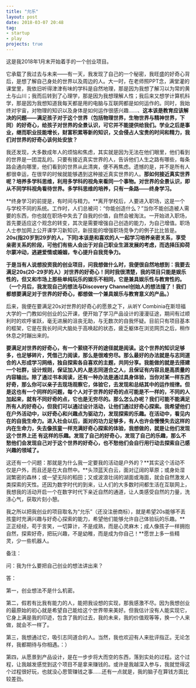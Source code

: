 ```yaml
---
title: "允乐"
layout: post
date: 2018-03-07 20:48
tag:
- startup
- play
projects: true
---
```



这是我2018年1月末开始着手的一个创业项目。

它承载了我过去与未来——有一天，我发现了自己的一个秘密，我旺盛的好奇心背后，是想了解自己身处的世界以及周边的人。大一时，在老师照PPT念，满堂灌的课堂里，我依旧听得津津有味的学科是自然地理，那是因为我想了解习以为常的黄土与山川；我而后转到了心理学，那是因为我想理解人性；我后来又想学计算机科学，那是因为我想知道我每天都是用的电脑与互联网都是如何运作的。同时，我始终对宇宙，对物理的知识以及身体是如何运作很感兴趣......、**这本该是教育应该解决的问题——满足孩子对于这个世界（包括物理世界，生物世界与精神世界，下同）的好奇心，给孩子对世界的全景认识，可它并不能提供给我们。学业之后是事业，继而职业技能增长，财富积累等新的知识，又会侵占人宝贵的时间和精力，我们对世界的好奇心该何处安放？**

我还发现，大多数成年人的烦恼和焦虑，其实就是因为无法在他们眼里，他们看到的世界是一团混乱的。只要有接近真实世界的人，告诉他们人生之路有哪些，每条路会通向哪里，他们看到的世界从此清爽，便不再焦虑。遗憾的是，并不是所有人都很幸运，在很早的时候就能够遇到这种接近真实世界的人。**那如何接近真实世界呢？培养多学科思维，利用多学科的视角来看同一个事物。对世界的全景认识，即从不同学科视角看待世界。多学科思维的培养，只有一条路——终身学习。**

**终身学习的前提是，有时间与精力。**离开学校后，人要进入职场，这是一个与学校不同的系统。工作时，人们总被问：“你能创造什么？”当你不能创造被人需要的东西，你也就在职场中失去了自我的价值，自然会被淘汰。一开始进入职场，首先要适应这个观念的转变，其次是需要增强自己创造的能力，为自己增值。职场人士参加网上公开课学习新知识，新技能的增强职场竞争力的例子比比皆是。**20s(指20岁到29岁的人，下同)本该是和喜欢的人一起学习培养亲密关系，享受亲密关系的阶段，可他们有些人会出于对自己职业生涯发展的考虑，而选择压抑荷尔蒙冲动，逃避爱情或婚姻，专心提升自我竞争力。**

**于是当有人说想投资我的创业项目，问我想做什么时，我便很自然地想到：我要去满足20s(20-29岁的人）对世界的好奇心！同时我很清楚，我的项目只能是娱乐性的，但又和市场上那些单纯玩乐的娱乐不相同，它是兼具娱乐性与教育性的。（一个月后，我发现自己的想法与Discovery Channel创始人的想法撞了！我们都想要满足对于世界的好奇心，都想做一个兼具娱乐与教育意义的产品。）**

后来，我便在要满足20s对世界的好奇心的愿景之下，从听Y Combinia在斯坦福大学的一门教如何创业的公开课，便开始了学习产品设计的漫漫征途，期间有过顺利时的欢呼雀跃，毫无进展的沮丧无助，与无数次的自我怀疑。目前只有项目基本的框架，它是在我长时间大脑处于高唤起的状态，疲乏躯体在浏览网页之后，稍作休息之时蹦出来的。

**要满足对世界的好奇心，有一个萦绕不开的途径就是阅读。这个世界的知识足够多，也足够碎片，凭借己力阅读，那么是很难穷尽。那么最好的办法就是与志同道合的人形成学习网络，独自探索各自喜欢的主题，共同分享。我能做的就是去搭建一个社群，设计规则，保证加入的人是志同道合之人，且保证有内容且是高质量的内容输出。除了通过书本阅读，还有一种办法是通过具身体验，当你对某一样东西好奇，那么你可以亲子去现场观察它，体验它，去发现和总结其中的运作规律。但是这也有一个同样的问题，每个人对于世界的好奇的点可能是不一样的，不同的人加起来，就有不同好奇的点，它也是无穷尽的。那么怎么办呢？我们可能不能满足所有人的好奇心，但我们可以通过设计活动，让他们通过好奇心探索。我希望他们在户外活动中，以好奇心和兴趣点为驱动力，发现探索的乐趣。在活动中，看见内在的自我生命力。进入社会以后，面对的功力足够多，有人也许会慢慢失去这样的内在生命力，失去像孩童一样充满好奇心探索的体验，我想做的，就是让他们发现这个世界上还 有这样的乐趣。发现了自己的好奇心，发现了自己的乐趣，那么不愁他们会发现自己对于这个世界的好奇心，也不愁他们会自行用行动去探索自己感兴趣的领域了。**

这还有一个问题：那就是为什么我一定要我的活动是户外的？**其实这个活动不仅是户外，而且还是在大自然中。**头顶蓝天白云，面对辽阔的草原；或身处湿润繁密的森林；或一望无际的稻田；又或波浪壮阔的湖面或海面，就会自然激发人类探索的天性。还因为数字时代的到来，让人们的大多数时间都生活在互联网上，我想我的活动开启一个在数字时代下亲近自然的通道，让人类感受自然的力量，洗涤心气，获取片刻小憩。

我之所以把我创业的项目取名为“允乐”（还没注册商标），就是希望20s能够不丢孩童时充满兴趣与好奇心探索的能力，希望他们能够允许自己体验玩的乐趣。**正正经经，苟于言笑，一切算计，不是成熟，而是心灵麻木；成人像孩子一样拥抱自然，探索好奇，把玩兴趣，不是幼稚，而是成为你自己！**愿世上多一些精灵，少一些机器人。

备注：

问：我为什么要把自己创业的想法讲出来？

答：

第一，创业想法不是什么机密。

第二，假若有比我有能力的人，能把我设想的实现，那我感激不尽。因为我想创业的最原始的初心就是希望自己能给这个世界带来美好。但我估计没有人能实现它，它身上满是我的印迹，包含了我的过去，我的未来，我的价值观等等，换一个人来做，就会不一样了。

第三，我想通过它，吸引志同道合的人。当然，我也欢迎有人来批评指正。无论怎样，我都期待与你相遇。：）

第四，从愿景到产品设计，是在一步步将大而空的东西，落到实处的过程。这个过程，让我越发感觉到这个项目不是拿来赚钱的。或许是我越深入参与，我就觉得这个过程很好玩，也就没心思管赚钱之事......还有一点就是，我的脑子在算钱方面比较差劲。
